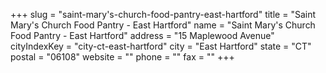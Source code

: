 +++
slug = "saint-mary's-church-food-pantry-east-hartford"
title = "Saint Mary's Church Food Pantry - East Hartford"
name = "Saint Mary's Church Food Pantry - East Hartford"
address = "15 Maplewood Avenue"
cityIndexKey = "city-ct-east-hartford"
city = "East Hartford"
state = "CT"
postal = "06108"
website = ""
phone = ""
fax = ""
+++
